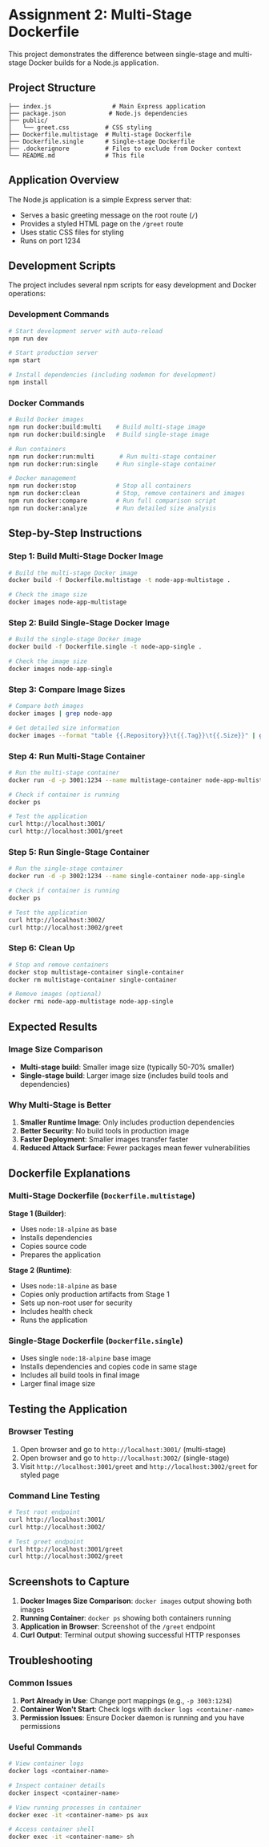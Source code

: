 # Assignment 2: Multi-Stage Dockerfile

This project demonstrates the difference between single-stage and multi-stage Docker builds for a Node.js application.

## Project Structure

```
├── index.js                 # Main Express application
├── package.json            # Node.js dependencies
├── public/
│   └── greet.css          # CSS styling
├── Dockerfile.multistage  # Multi-stage Dockerfile
├── Dockerfile.single      # Single-stage Dockerfile
├── .dockerignore          # Files to exclude from Docker context
└── README.md              # This file
```

## Application Overview

The Node.js application is a simple Express server that:
- Serves a basic greeting message on the root route (`/`)
- Provides a styled HTML page on the `/greet` route
- Uses static CSS files for styling
- Runs on port 1234

## Development Scripts

The project includes several npm scripts for easy development and Docker operations:

### Development Commands
```bash
# Start development server with auto-reload
npm run dev

# Start production server
npm start

# Install dependencies (including nodemon for development)
npm install
```

### Docker Commands
```bash
# Build Docker images
npm run docker:build:multi    # Build multi-stage image
npm run docker:build:single   # Build single-stage image

# Run containers
npm run docker:run:multi       # Run multi-stage container
npm run docker:run:single     # Run single-stage container

# Docker management
npm run docker:stop           # Stop all containers
npm run docker:clean          # Stop, remove containers and images
npm run docker:compare        # Run full comparison script
npm run docker:analyze        # Run detailed size analysis
```

## Step-by-Step Instructions

### Step 1: Build Multi-Stage Docker Image

```bash
# Build the multi-stage Docker image
docker build -f Dockerfile.multistage -t node-app-multistage .

# Check the image size
docker images node-app-multistage
```

### Step 2: Build Single-Stage Docker Image

```bash
# Build the single-stage Docker image
docker build -f Dockerfile.single -t node-app-single .

# Check the image size
docker images node-app-single
```

### Step 3: Compare Image Sizes

```bash
# Compare both images
docker images | grep node-app

# Get detailed size information
docker images --format "table {{.Repository}}\t{{.Tag}}\t{{.Size}}" | grep node-app
```

### Step 4: Run Multi-Stage Container

```bash
# Run the multi-stage container
docker run -d -p 3001:1234 --name multistage-container node-app-multistage

# Check if container is running
docker ps

# Test the application
curl http://localhost:3001/
curl http://localhost:3001/greet
```

### Step 5: Run Single-Stage Container

```bash
# Run the single-stage container
docker run -d -p 3002:1234 --name single-container node-app-single

# Check if container is running
docker ps

# Test the application
curl http://localhost:3002/
curl http://localhost:3002/greet
```

### Step 6: Clean Up

```bash
# Stop and remove containers
docker stop multistage-container single-container
docker rm multistage-container single-container

# Remove images (optional)
docker rmi node-app-multistage node-app-single
```

## Expected Results

### Image Size Comparison

- **Multi-stage build**: Smaller image size (typically 50-70% smaller)
- **Single-stage build**: Larger image size (includes build tools and dependencies)

### Why Multi-Stage is Better

1. **Smaller Runtime Image**: Only includes production dependencies
2. **Better Security**: No build tools in production image
3. **Faster Deployment**: Smaller images transfer faster
4. **Reduced Attack Surface**: Fewer packages mean fewer vulnerabilities

## Dockerfile Explanations

### Multi-Stage Dockerfile (`Dockerfile.multistage`)

**Stage 1 (Builder)**:
- Uses `node:18-alpine` as base
- Installs dependencies
- Copies source code
- Prepares the application

**Stage 2 (Runtime)**:
- Uses `node:18-alpine` as base
- Copies only production artifacts from Stage 1
- Sets up non-root user for security
- Includes health check
- Runs the application

### Single-Stage Dockerfile (`Dockerfile.single`)

- Uses single `node:18-alpine` base image
- Installs dependencies and copies code in same stage
- Includes all build tools in final image
- Larger final image size

## Testing the Application

### Browser Testing
1. Open browser and go to `http://localhost:3001/` (multi-stage)
2. Open browser and go to `http://localhost:3002/` (single-stage)
3. Visit `http://localhost:3001/greet` and `http://localhost:3002/greet` for styled page

### Command Line Testing
```bash
# Test root endpoint
curl http://localhost:3001/
curl http://localhost:3002/

# Test greet endpoint
curl http://localhost:3001/greet
curl http://localhost:3002/greet
```

## Screenshots to Capture

1. **Docker Images Size Comparison**: `docker images` output showing both images
2. **Running Container**: `docker ps` showing both containers running
3. **Application in Browser**: Screenshot of the `/greet` endpoint
4. **Curl Output**: Terminal output showing successful HTTP responses

## Troubleshooting

### Common Issues

1. **Port Already in Use**: Change port mappings (e.g., `-p 3003:1234`)
2. **Container Won't Start**: Check logs with `docker logs <container-name>`
3. **Permission Issues**: Ensure Docker daemon is running and you have permissions

### Useful Commands

```bash
# View container logs
docker logs <container-name>

# Inspect container details
docker inspect <container-name>

# View running processes in container
docker exec -it <container-name> ps aux

# Access container shell
docker exec -it <container-name> sh
```

